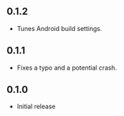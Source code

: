 ## 0.1.2

- Tunes Android build settings.

## 0.1.1

- Fixes a typo and a potential crash.

## 0.1.0

- Initial release
